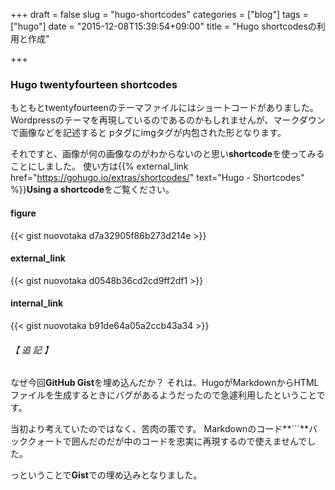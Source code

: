 +++
draft = false
slug = "hugo-shortcodes"
categories = ["blog"]
tags = ["hugo"]
date = "2015-12-08T15:39:54+09:00"
title = "Hugo shortcodesの利用と作成"

+++

### Hugo twentyfourteen shortcodes
もともとtwentyfourteenのテーマファイルにはショートコードがありました。
Wordpressのテーマを再現しているのであるのかもしれませんが、マークダウンで画像などを記述すると
pタグにimgタグが内包された形となります。

それですと、画像が何の画像なのがわからないのと思い**shortcode**を使ってみることにしました。
使い方は{{% external_link href="https://gohugo.io/extras/shortcodes/" text="Hugo - Shortcodes" %}}**Using a shortcode**をご覧ください。

#### figure
{{< gist nuovotaka d7a32905f86b273d214e >}}
#### external_link
{{< gist nuovotaka d0548b36cd2cd9ff2df1 >}}
#### internal_link
{{< gist nuovotaka b91de64a05a2ccb43a34 >}}

###### 【 追 記 】
なぜ今回**GitHub Gist**を埋め込んだか？
それは、HugoがMarkdownからHTMLファイルを生成するときにバグがあるようだったので急遽利用したということです。

当初より考えていたのではなく、苦肉の策です。
Markdownのコード**```**バッククォートで囲んだのだが中のコードを忠実に再現するので使えませんでした。

っということで**Gist**での埋め込みとなりました。
